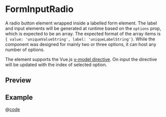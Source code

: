 # FormInputRadio <Badge type="tip" text="since v0.17.0" vertical="top" />

A radio button element wrapped inside a labelled form element. The label and input elements will be generated at runtime based on the `options` prop, which is expected to be an array. The expected format of the array items is `{ value: 'uniqueValueString', label: 'uniqueLabelString'}`. While the component was designed for mainly two or three options, it can host any number of options.

The element supports the Vue.js [v-model directive](https://vuejs.org/api/built-in-directives.html#v-model). On input the directive will be updated with the index of selected option.

## Preview
<DynamicComponentDisplay type="FormInputRadio" :attach-v-model="true" initial-value="2" id="demoRadio2" name="demoRadio" description="Showcases the radio element" label="Label" :options="[{value: '1', label:'First Element'}, {value: '2', label: 'Second Element'}]"></DynamicComponentDisplay>

## Example
@[code](@examples/FormInputRadio.vue)